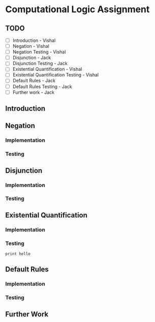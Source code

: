 # Computational Logic Assignment
## TODO
- [ ] Introduction - Vishal
- [ ] Negation - Vishal
- [ ] Negation Testing - Vishal
- [ ] Disjunction - Jack
- [ ] Disjunction Testing - Jack
- [ ] Existential Quantification - Vishal
- [ ] Existential Quantification Testing - Vishal
- [ ] Default Rules - Jack
- [ ] Default Rules Testing - Jack
- [ ] Further work - Jack

## Introduction

## Negation
### Implementation
### Testing

## Disjunction
### Implementation
### Testing

## Existential Quantification
### Implementation
### Testing
```
print hello
```

## Default Rules
### Implementation
### Testing

## Further Work
